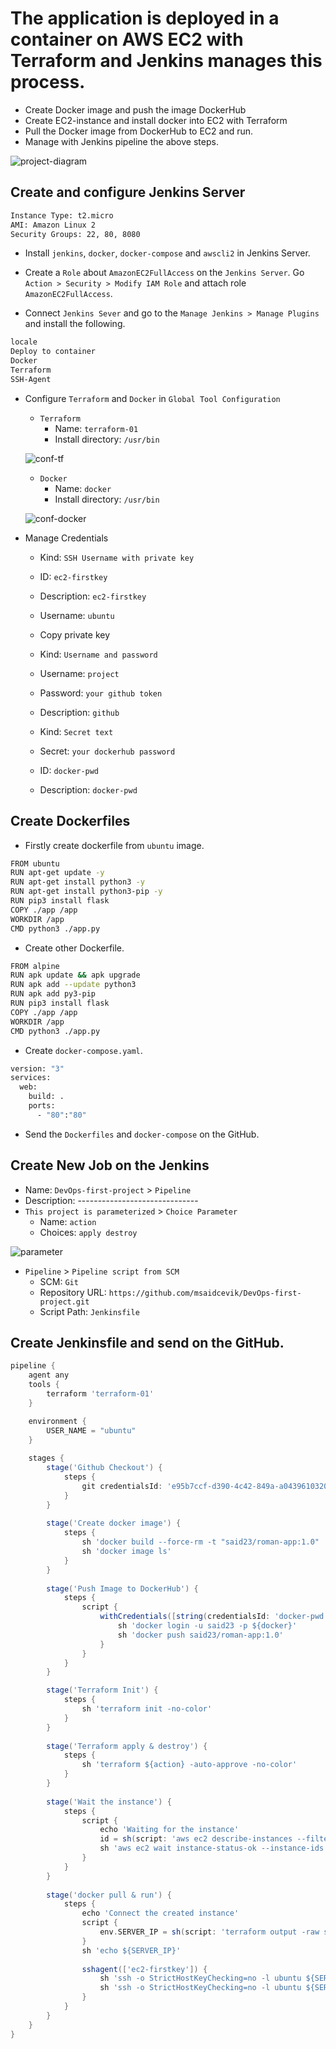 # The application is deployed in a container on AWS EC2 with Terraform and Jenkins manages this process.
- Create Docker image and push the image DockerHub
- Create EC2-instance and install docker into EC2 with Terraform
- Pull the Docker image from DockerHub to EC2 and run.
- Manage with Jenkins pipeline the above steps.

![project-diagram](./project-02.png)

## Create and configure Jenkins Server
```txt
Instance Type: t2.micro
AMI: Amazon Linux 2
Security Groups: 22, 80, 8080
```
- Install `jenkins`, `docker`, `docker-compose` and `awscli2` in Jenkins Server.
- Create a `Role` about `AmazonEC2FullAccess` on the `Jenkins Server`. Go `Action > Security > Modify IAM Role` and attach role `AmazonEC2FullAccess`.

- Connect `Jenkins Sever` and go to the `Manage Jenkins > Manage Plugins` and install the following.
```txt
locale
Deploy to container 
Docker 
Terraform
SSH-Agent
```
- Configure `Terraform` and `Docker` in `Global Tool Configuration`  

    - `Terraform` 
        - Name: `terraform-01`
        - Install directory: `/usr/bin`

    ![conf-tf](./terraform.png)

    
    - `Docker`
        - Name: `docker`
        - Install directory: `/usr/bin`

    ![conf-docker](./docker.png)

- Manage Credentials
    - Kind: `SSH Username with private key`
    - ID: `ec2-firstkey`
    - Description: `ec2-firstkey`
    - Username: `ubuntu`
    - Copy private key

    - Kind: `Username and password`
    - Username: `project`
    - Password: `your github token`
    - Description: `github`

    - Kind: `Secret text`
    - Secret: `your dockerhub password`
    - ID: `docker-pwd`
    - Description: `docker-pwd`
## Create Dockerfiles

- Firstly create dockerfile from `ubuntu` image.

```bash
FROM ubuntu
RUN apt-get update -y
RUN apt-get install python3 -y
RUN apt-get install python3-pip -y
RUN pip3 install flask
COPY ./app /app
WORKDIR /app
CMD python3 ./app.py
```

- Create other Dockerfile.

```bash
FROM alpine
RUN apk update && apk upgrade
RUN apk add --update python3
RUN apk add py3-pip
RUN pip3 install flask
COPY ./app /app
WORKDIR /app
CMD python3 ./app.py
```
- Create `docker-compose.yaml`.
```bash
version: "3"
services:
  web:
    build: .
    ports:
      - "80":"80"
```

- Send the `Dockerfiles` and `docker-compose` on the GitHub.

## Create New Job on the Jenkins

- Name: `DevOps-first-project` > `Pipeline`
- Description: ------------------------------
- `This project is parameterized` > `Choice Parameter`
    - Name: `action`
    - Choices: `apply destroy`

![parameter](./parameter.png)    

- `Pipeline` > `Pipeline script from SCM`
    - SCM: `Git`
    - Repository URL: `https://github.com/msaidcevik/DevOps-first-project.git`
    - Script Path: `Jenkinsfile`

## Create Jenkinsfile and send on the GitHub.

```groovy
pipeline {
    agent any
    tools {
        terraform 'terraform-01'
    }

    environment {
        USER_NAME = "ubuntu"
    }
    
    stages {
        stage('Github Checkout') {
            steps {
                git credentialsId: 'e95b7ccf-d390-4c42-849a-a04396103202', url: 'https://github.com/msaidcevik/DevOps-first-project.git'
            }
        }
        
        stage('Create docker image') {
            steps {
                sh 'docker build --force-rm -t "said23/roman-app:1.0" .'
                sh 'docker image ls'
            }
        }
        
        stage('Push Image to DockerHub') {
            steps {
                script {
                    withCredentials([string(credentialsId: 'docker-pwd', variable: 'docker')]) {
                        sh 'docker login -u said23 -p ${docker}'
                        sh 'docker push said23/roman-app:1.0'
                    }
                }
            }
        }

        stage('Terraform Init') {
            steps {
                sh 'terraform init -no-color'
            }
        }
        
        stage('Terraform apply & destroy') {
            steps {
                sh 'terraform ${action} -auto-approve -no-color'
            }
        }
        
        stage('Wait the instance') {
            steps {
                script {
                    echo 'Waiting for the instance'
                    id = sh(script: 'aws ec2 describe-instances --filters Name=tag-value,Values=roman-app Name=instance-state-name,Values=running --query Reservations[*].Instances[*].[InstanceId] --output text',  returnStdout:true).trim()
                    sh 'aws ec2 wait instance-status-ok --instance-ids $id'
                }
            }
        }
        
        stage('docker pull & run') {
            steps {
                echo 'Connect the created instance'
                script {
                    env.SERVER_IP = sh(script: 'terraform output -raw server_public_ip', returnStdout:true).trim()
                }
                sh 'echo ${SERVER_IP}'
                
                sshagent(['ec2-firstkey']) {
                    sh 'ssh -o StrictHostKeyChecking=no -l ubuntu ${SERVER_IP} docker pull said23/roman-app:1.0'
                    sh 'ssh -o StrictHostKeyChecking=no -l ubuntu ${SERVER_IP} docker run -d --name roman -p 80:80 said23/roman-app:1.0'
                } 
            }
        }
    }
}
```





